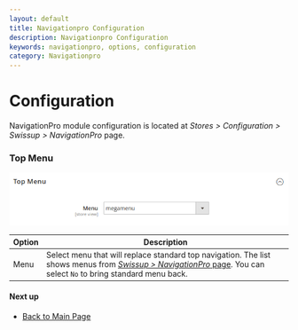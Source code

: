 ```yaml
---
layout: default
title: Navigationpro Configuration
description: Navigationpro Configuration
keywords: navigationpro, options, configuration
category: Navigationpro
---
```


# Configuration

NavigationPro module configuration is located at
_Stores > Configuration > Swissup > NavigationPro_ page.

### Top Menu

![Top Menu](/images/m2/navigationpro/configuration/top-menu.png)

Option      | Description
------------|------------
Menu        | Select menu that will replace standard top navigation. The list shows menus from [_Swissup > NavigationPro_ page][backend.menu-grid]. You can select `No` to bring standard menu back.

#### Next up

 -  [Back to Main Page](../)

[backend.menu-grid]: /m2/extensions/navigationpro/backend/menu-grid/ "Menu's grid page"
